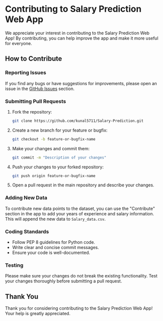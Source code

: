# Contributing to Salary Prediction Web App

We appreciate your interest in contributing to the Salary Prediction Web App! By contributing, you can help improve the app and make it more useful for everyone.

## How to Contribute

### Reporting Issues

If you find any bugs or have suggestions for improvements, please open an issue in the [GitHub Issues](https://github.com/kunal5711/Salary-Prediction/issues) section.

### Submitting Pull Requests

1. Fork the repository:
    ```bash
    git clone https://github.com/kunal5711/Salary-Prediction.git
    ```

2. Create a new branch for your feature or bugfix:
    ```bash
    git checkout -b feature-or-bugfix-name
    ```

3. Make your changes and commit them:
    ```bash
    git commit -m "Description of your changes"
    ```

4. Push your changes to your forked repository:
    ```bash
    git push origin feature-or-bugfix-name
    ```

5. Open a pull request in the main repository and describe your changes.

### Adding New Data

To contribute new data points to the dataset, you can use the "Contribute" section in the app to add your years of experience and salary information. This will append the new data to `Salary_data.csv`.

### Coding Standards

- Follow PEP 8 guidelines for Python code.
- Write clear and concise commit messages.
- Ensure your code is well-documented.

### Testing

Please make sure your changes do not break the existing functionality. Test your changes thoroughly before submitting a pull request.

## Thank You

Thank you for considering contributing to the Salary Prediction Web App! Your help is greatly appreciated.
